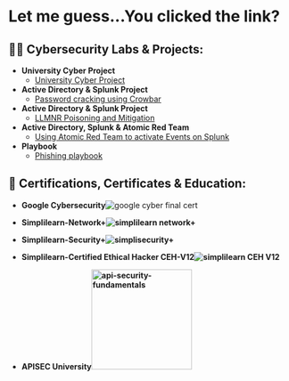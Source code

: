 <h1>Let me guess...You clicked the link?<br/> 



<h2>👨‍💻 Cybersecurity Labs & Projects:</h2>

- <b>University Cyber Project</b>
  - [University Cyber Project](https://github.com/Maunton/University-Cyber-Project)
- <b>Active Directory & Splunk Project</b>
  - [Password cracking using Crowbar](https://github.com/Maunton/Active-Directory-Splunk)
- <b>Active Directory & Splunk Project</b>
  - [LLMNR Poisoning and Mitigation](https://github.com/Maunton/Active-Directory-Splunk-2)
- <b>Active Directory, Splunk & Atomic Red Team</b>
  - [Using Atomic Red Team to activate Events on Splunk](https://github.com/Maunton/ActiveDirectory-Splunk-Atomic_Red_Team)
- <b>Playbook</b>
  - [Phishing playbook](https://github.com/Maunton/Phishing-Playbook)
 
<h2>📃 Certifications, Certificates & Education:</h2>

  - <b>Google Cybersecurity</b>![google cyber final cert](https://github.com/Maunton/Maunton/assets/148402281/81e37bbf-bb7c-4a75-85ab-f31fb0022a7f)
  
  - <b>Simplilearn-Network+</b><b>![simplilearn network+](https://github.com/Maunton/Maunton/assets/148402281/8ec91cf6-1a88-4b70-bc48-efe8fbad8454)<b>

  - <b>Simplilearn-Security+</b>![simplisecurity+](https://github.com/Maunton/Maunton/assets/148402281/0f2c46ed-1cb9-4eb8-badd-a60b38ced86e)<b>

  - <b>Simplilearn-Certified Ethical Hacker CEH-V12</b>![simplilearn CEH V12](https://github.com/Maunton/Maunton/assets/148402281/dcec2a11-25a9-47c5-a1ff-c54000c4dc30)<b>



  - <b>APISEC University</b><img width="180" alt="api-security-fundamentals" src="https://github.com/Maunton/Maunton/assets/148402281/72b2e390-2d63-423e-acf1-c7e54f406bbb">

  

<!--
**maunton/maunton** is a ✨ _special_ ✨ repository because its `README.md` (this file) appears on your GitHub profile.

Here are some ideas to get you started:

- 🔭 I’m currently working on ...
- 🌱 I’m currently learning ...
- 👯 I’m looking to collaborate on ...
- 🤔 I’m looking for help with ...
- 💬 Ask me about ...
- 📫 How to reach me: ...
- 😄 Pronouns: ...
- ⚡ Fun fact: ...
-->
